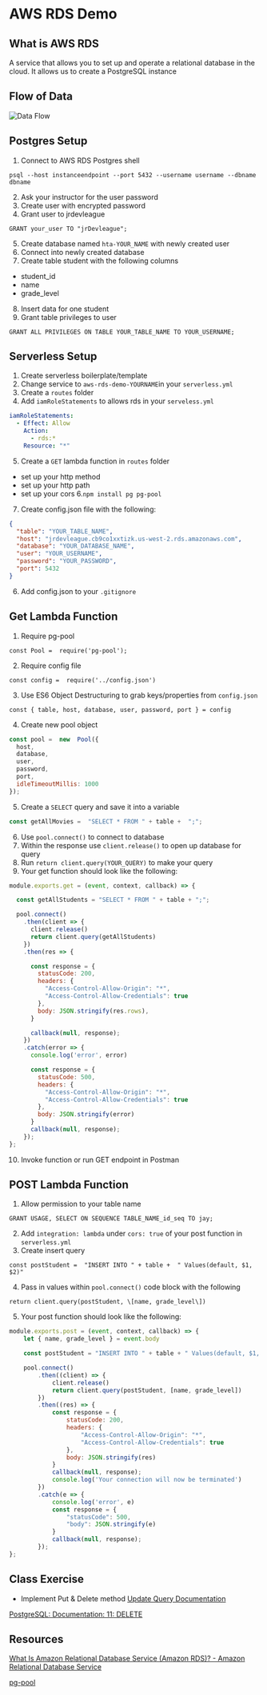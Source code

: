 # AWS RDS Demo

## What is AWS RDS
A service that allows you to set up and operate a relational database in the cloud. It allows us to create a PostgreSQL instance

## Flow of Data
![Data Flow](https://i.imgur.com/dVy3Wz8.png)

## Postgres Setup
1. Connect to AWS RDS Postgres shell
```
psql --host instanceendpoint --port 5432 --username username --dbname dbname
```
2. Ask your instructor for the user password
3. Create user with encrypted password
4. Grant user to jrdevleague
```
GRANT your_user TO "jrDevleague";
```
5. Create database named `hta-YOUR_NAME` with newly created user
6. Connect into newly created database
7. Create table student with the following columns
  - student_id
  - name
  - grade_level
8. Insert data for one student
9. Grant table privileges to user
```
GRANT ALL PRIVILEGES ON TABLE YOUR_TABLE_NAME TO YOUR_USERNAME;
```

## Serverless Setup
1. Create serverless boilerplate/template
2. Change service to `aws-rds-demo-YOURNAME`in your `serverless.yml` 
3. Create a `routes` folder
4. Add `iamRoleStatements` to allows rds in your `serveless.yml`
```yml
iamRoleStatements:
  - Effect: Allow
    Action:
      - rds:*
    Resource: "*"
```
5. Create a `GET` lambda function in `routes` folder
  - set up your http method
  - set up your http path
  - set up your cors
6.`npm install pg pg-pool`
7. Create config.json file with the following: 

```json
{
  "table": "YOUR_TABLE_NAME",
  "host": "jrdevleague.cb9co1xxtizk.us-west-2.rds.amazonaws.com",
  "database": "YOUR_DATABASE_NAME",
  "user": "YOUR_USERNAME",
  "password": "YOUR_PASSWORD",
  "port": 5432
}
```

6. Add config.json to your `.gitignore`

## Get Lambda Function 
1. Require pg-pool
``` 
const Pool =  require('pg-pool');
```
2. Require config file
```
const config =  require('../config.json')
```
3. Use ES6 Object Destructuring to grab keys/properties from `config.json`
```
const { table, host, database, user, password, port } = config
```
4. Create new pool object 
```js
const pool =  new  Pool({
  host,
  database,
  user,
  password,
  port,
  idleTimeoutMillis: 1000
});
```

5. Create a `SELECT` query and save it into a variable

```js
const getAllMovies =  "SELECT * FROM " + table +  ";";
```
6. Use `pool.connect()` to connect to database
7. Within the response use `client.release()` to open up database for query
8. Run `return client.query(YOUR_QUERY)` to make your query
9. Your get function should look like the following: 
``` js
module.exports.get = (event, context, callback) => {

  const getAllStudents = "SELECT * FROM " + table + ";";

  pool.connect()
    .then(client => {
      client.release()
      return client.query(getAllStudents)
    })
    .then(res => {

      const response = {
        statusCode: 200,
        headers: {
          "Access-Control-Allow-Origin": "*",
          "Access-Control-Allow-Credentials": true
        },
        body: JSON.stringify(res.rows),
      }

      callback(null, response);
    })
    .catch(error => {
      console.log('error', error)

      const response = {
        statusCode: 500,
        headers: {
          "Access-Control-Allow-Origin": "*",
          "Access-Control-Allow-Credentials": true
        },
        body: JSON.stringify(error)
      }
      callback(null, response);
    });
};
```
10. Invoke function or run GET endpoint in Postman

## POST Lambda Function 
1. Allow permission to your table name
```
GRANT USAGE, SELECT ON SEQUENCE TABLE_NAME_id_seq TO jay;
```
2. Add `integration: lambda` under `cors: true` of your post function in `serverless.yml`
3. Create insert query
```
const postStudent =  "INSERT INTO " + table +  " Values(default, $1, $2)"
```
4. Pass in values within `pool.connect()` code block with the following
```
return client.query(postStudent, \[name, grade_level\])
```
5. Your post function should look like the following: 
```js
module.exports.post = (event, context, callback) => {
    let { name, grade_level } = event.body

    const postStudent = "INSERT INTO " + table + " Values(default, $1, $2)"

    pool.connect()
        .then((client) => {
            client.release()
            return client.query(postStudent, [name, grade_level])
        })
        .then((res) => {
            const response = {
                statusCode: 200,
                headers: {
                    "Access-Control-Allow-Origin": "*",
                    "Access-Control-Allow-Credentials": true
                },
                body: JSON.stringify(res)
            }
            callback(null, response);
            console.log('Your connection will now be terminated')
        })
        .catch(e => {
            console.log('error', e)
            const response = {
                "statusCode": 500,
                "body": JSON.stringify(e)
            }
            callback(null, response);
        });
};
```
## Class Exercise

- Implement Put & Delete method
[Update Query Documentation](https://www.postgresql.org/docs/11/sql-update.html)

[PostgreSQL: Documentation: 11: DELETE](https://www.postgresql.org/docs/11/sql-delete.html)


## Resources
[What Is Amazon Relational Database Service (Amazon RDS)? - Amazon Relational Database Service](https://docs.aws.amazon.com/AmazonRDS/latest/UserGuide/Welcome.html)

[pg-pool](https://www.npmjs.com/package/pg-pool)






